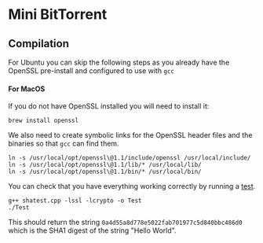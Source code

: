 
# Mini BitTorrent

## Compilation
For Ubuntu you can skip the following steps as you already have the OpenSSL pre-install and configured to use with `gcc`

#### For MacOS
If you do not have OpenSSL installed you will need to install it:
```
brew install openssl
```

We also need to create symbolic links for the OpenSSL header files and the binaries so that `gcc` can find them.
```
ln -s /usr/local/opt/openssl\@1.1/include/openssl /usr/local/include/
ln -s /usr/local/opt/openssl\@1.1/lib/* /usr/local/lib/
ln -s /usr/local/opt/openssl\@1.1/bin/* /usr/local/bin/
```

You can check that you have everything working correctly by running a [test](src/shatest.cpp). 
```
g++ shatest.cpp -lssl -lcrypto -o Test
./Test
```
This should return the string `0a4d55a8d778e5022fab701977c5d840bbc486d0` which is the SHA1 digest of the string "Hello World".


